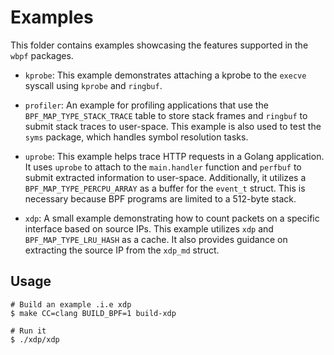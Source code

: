 # Examples

This folder contains examples showcasing the features supported in the `wbpf` packages.

- `kprobe`: This example demonstrates attaching a kprobe to the `execve` syscall using `kprobe` and `ringbuf`.

- `profiler`: An example for profiling applications that use the `BPF_MAP_TYPE_STACK_TRACE` table to store stack frames and `ringbuf` to submit stack traces to user-space. This example is also used to test the `syms` package, which handles symbol resolution tasks.

- `uprobe`: This example helps trace HTTP requests in a Golang application. It uses `uprobe` to attach to the `main.handler` function and `perfbuf` to submit extracted information to user-space. Additionally, it utilizes a `BPF_MAP_TYPE_PERCPU_ARRAY` as a buffer for the `event_t` struct. This is necessary because BPF programs are limited to a 512-byte stack.

- `xdp`: A small example demonstrating how to count packets on a specific interface based on source IPs. This example utilizes `xdp` and `BPF_MAP_TYPE_LRU_HASH` as a cache. It also provides guidance on extracting the source IP from the `xdp_md` struct.

## Usage

```console
# Build an example .i.e xdp
$ make CC=clang BUILD_BPF=1 build-xdp

# Run it
$ ./xdp/xdp
```
